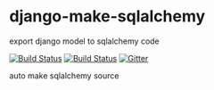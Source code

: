 # django-make-sqlalchemy
export django model to sqlalchemy code

[![Build Status](https://travis-ci.org/x007007007/django-make-sqlalchemy.svg?branch=master)](https://travis-ci.org/x007007007/django-make-sqlalchemy)
[![Build Status](https://travis-ci.org/x007007007/django-make-sqlalchemy.svg?branch=dev)](https://travis-ci.org/x007007007/django-make-sqlalchemy)
[![Gitter](https://badges.gitter.im/django-make-sqlalchemy/Lobby.svg)](https://gitter.im/django-make-sqlalchemy/Lobby?utm_source=badge&utm_medium=badge&utm_campaign=pr-badge)


auto make sqlalchemy source
